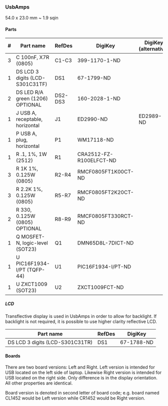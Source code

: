 ### UsbAmps ###

54.0 x 23.0 mm ~ 1.9 sqin


#### Parts ####

|  # | Part name                        | RefDes  | DigiKey                    | DigiKey (alternative)      |
|---:|----------------------------------|---------|----------------------------|----------------------------|
|  3 | C 100nF, X7R (0805)              | C1-C3   | 399-1170-1-ND              |                            |
|  1 | DS LCD 3 digits (LCD-S301C31TF)  | DS1     | 67-1799-ND                 |                            |
|  2 | DS LED R/A green (1206) OPTIONAL | DS2-DS3 | 160-2028-1-ND              |                            |
|  1 | J USB A, receptable, horizontal  | J1      | ED2990-ND                  | ED2989-ND                  |
|  1 | P USB A, plug, horizontal        | P1      | WM17118-ND                 |                            |
|  1 | R .1, 1%, 1W (2512)              | R1      | CRA2512-FZ-R100ELFCT-ND    |                            |
|  3 | R 1K 1%, 0.125W (0805)           | R2-R4   | RMCF0805FT1K00CT-ND        |                            |
|  3 | R 2.2K 1%, 0.125W (0805)         | R5-R7   | RMCF0805FT2K20CT-ND        |                            |
|  2 | R 330, 0.125W (0805) OPTIONAL    | R8-R9   | RMCF0805FT330RCT-ND        |                            |
|  1 | Q MOSFET-N, logic-level (SOT23)  | Q1      | DMN65D8L-7DICT-ND          |                            |
|  1 | U PIC16F1934-I/PT (TQFP-44)      | U1      | PIC16F1934-I/PT-ND         |                            |
|  1 | U ZXCT1009 (SOT23)               | U2      | ZXCT1009FCT-ND             |                            |


##### LCD #####

Transflective display is used in UsbAmps in order to allow for backlight. If
backlight is not required, it is possible to use higher clarity reflective LCD.

| Part name                        | RefDes  | DigiKey                    |
|----------------------------------|---------|----------------------------|
| DS LCD 3 digits (LCD-S301C31TR)  | DS1     | 67-1788-ND                 |


#### Boards ####

There are two board versions: Left and Right. Left version is intended for USB
located on the left side of laptop. Likewise Right version is intended for USB
located on the right side. Only difference is in the display orientation. All
other properties are identical.

Board version is denoted in second letter of board code; e.g. board named
CL1452 would be Left version while CR1452 would be Right version.
